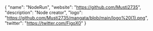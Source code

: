 {
  "name": "NodeRun",
  "website": "https://github.com/Musti2735",
  "description": "Node creator",
  "logo": "https://github.com/Musti2735/mangata/blob/main/logo%20(1).png",
  "twitter": "https://twitter.com/FigoX0"
}
